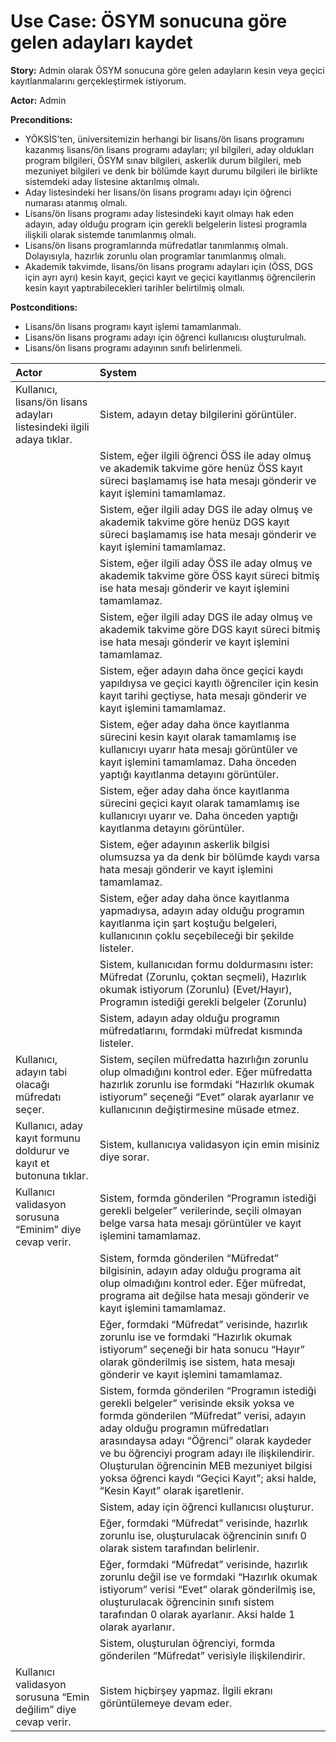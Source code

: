 Use Case: ÖSYM sonucuna göre gelen adayları kaydet
============

**Story:** Admin olarak ÖSYM sonucuna göre gelen adayların kesin veya
geçici kayıtlanmalarını gerçekleştirmek istiyorum.

**Actor:** Admin

**Preconditions:**

- YÖKSİS’ten, üniversitemizin herhangi bir lisans/ön lisans programını kazanmış
  lisans/ön lisans programı adayları; yıl bilgileri, aday oldukları program
  bilgileri, ÖSYM sınav bilgileri, askerlik durum bilgileri, meb mezuniyet
  bilgileri ve denk bir bölümde kayıt durumu bilgileri ile birlikte sistemdeki
  aday listesine aktarılmış olmalı.
- Aday listesindeki her lisans/ön lisans programı adayı için öğrenci numarası
  atanmış olmalı.
- Lisans/ön lisans programı aday listesindeki kayıt olmayı hak eden adayın, aday
  olduğu program için gerekli belgelerin listesi programla ilişkili olarak
  sistemde tanımlanmış olmalı.
- Lisans/ön lisans programlarında müfredatlar tanımlanmış olmalı. Dolayısıyla,
  hazırlık zorunlu olan programlar tanımlanmış olmalı.
- Akademik takvimde, lisans/ön lisans programı adayları için (ÖSS, DGS için ayrı
  ayrı) kesin kayıt, geçici kayıt ve geçici kayıtlanmış öğrencilerin kesin kayıt
  yaptırabilecekleri tarihler belirtilmiş olmalı.

**Postconditions:**

- Lisans/ön lisans programı kayıt işlemi tamamlanmalı.
- Lisans/ön lisans programı adayı için öğrenci kullanıcısı oluşturulmalı.
- Lisans/ön lisans programı adayının sınıfı belirlenmeli.

| Actor        | System       |
| :----------- |:-------------|
| Kullanıcı, lisans/ön lisans adayları listesindeki ilgili adaya tıklar.| Sistem, adayın detay bilgilerini görüntüler.|
|| Sistem, eğer ilgili öğrenci ÖSS ile aday olmuş ve akademik takvime göre henüz ÖSS kayıt süreci başlamamış ise hata mesajı gönderir ve kayıt işlemini tamamlamaz.|
|| Sistem, eğer ilgili aday DGS ile aday olmuş ve akademik takvime göre henüz DGS kayıt süreci başlamamış ise hata mesajı gönderir ve kayıt işlemini tamamlamaz.|
|| Sistem, eğer ilgili aday  ÖSS ile aday olmuş ve akademik takvime göre ÖSS kayıt süreci bitmiş ise hata mesajı gönderir ve kayıt işlemini tamamlamaz.|
|| Sistem, eğer ilgili aday DGS ile aday olmuş ve akademik takvime göre DGS kayıt süreci bitmiş ise hata mesajı gönderir ve kayıt işlemini tamamlamaz.|
|| Sistem, eğer adayın daha önce geçici kaydı yapıldıysa ve geçici kayıtlı öğrenciler için kesin kayıt tarihi geçtiyse, hata mesajı gönderir ve kayıt işlemini tamamlamaz.|
|| Sistem, eğer aday daha önce kayıtlanma sürecini kesin kayıt olarak tamamlamış ise kullanıcıyı uyarır hata mesajı görüntüler ve kayıt işlemini tamamlamaz. Daha önceden yaptığı kayıtlanma detayını görüntüler.|
|| Sistem, eğer aday daha önce kayıtlanma sürecini geçici kayıt olarak tamamlamış ise kullanıcıyı uyarır ve. Daha önceden yaptığı kayıtlanma detayını görüntüler.|
|| Sistem, eğer adayının askerlik bilgisi olumsuzsa ya da denk bir bölümde kaydı varsa hata mesajı gönderir ve kayıt işlemini tamamlamaz.|
|| Sistem, eğer aday daha önce kayıtlanma yapmadıysa, adayın aday olduğu programın kayıtlanma için şart koştuğu belgeleri, kullanıcının çoklu seçebileceği bir şekilde listeler.|
|| Sistem, kullanıcıdan formu doldurmasını ister: Müfredat (Zorunlu, çoktan seçmeli), Hazırlık okumak istiyorum (Zorunlu) (Evet/Hayır), Programın istediği gerekli belgeler (Zorunlu)|
|| Sistem, adayın aday olduğu programın müfredatlarını, formdaki müfredat kısmında listeler.|
| Kullanıcı, adayın tabi olacağı müfredatı seçer.|Sistem, seçilen müfredatta hazırlığın zorunlu olup olmadığını kontrol eder. Eğer müfredatta hazırlık zorunlu ise formdaki “Hazırlık okumak istiyorum” seçeneği “Evet” olarak ayarlanır ve kullanıcının değiştirmesine müsade etmez.|
| Kullanıcı, aday kayıt formunu doldurur ve kayıt et butonuna tıklar.|Sistem, kullanıcıya validasyon için emin misiniz diye sorar.|
| Kullanıcı validasyon sorusuna “Eminim” diye cevap verir.| Sistem, formda gönderilen “Programın istediği gerekli belgeler” verilerinde, seçili olmayan belge varsa hata mesajı görüntüler ve kayıt işlemini tamamlamaz. |
|| Sistem, formda gönderilen “Müfredat” bilgisinin, adayın aday olduğu programa ait olup olmadığını kontrol eder. Eğer müfredat, programa ait değilse hata mesajı gönderir ve kayıt işlemini tamamlamaz. |
|| Eğer, formdaki “Müfredat” verisinde, hazırlık zorunlu ise ve formdaki “Hazırlık okumak istiyorum” seçeneği bir hata sonucu “Hayır” olarak gönderilmiş ise sistem, hata mesajı gönderir ve kayıt işlemini tamamlamaz.|
|| Sistem, formda gönderilen “Programın istediği gerekli belgeler” verisinde eksik yoksa ve formda gönderilen “Müfredat” verisi, adayın aday olduğu programın müfredatları arasındaysa adayı “Öğrenci” olarak kaydeder ve bu öğrenciyi program adayı ile ilişkilendirir. Oluşturulan öğrencinin MEB mezuniyet bilgisi yoksa öğrenci kaydı “Geçici Kayıt”; aksi halde, “Kesin Kayıt” olarak işaretlenir. |
|| Sistem, aday için öğrenci kullanıcısı oluşturur.|
|| Eğer, formdaki “Müfredat” verisinde, hazırlık zorunlu ise, oluşturulacak öğrencinin sınıfı 0 olarak sistem tarafından belirlenir.|
|| Eğer, formdaki “Müfredat” verisinde, hazırlık zorunlu değil ise ve formdaki “Hazırlık okumak istiyorum” verisi “Evet” olarak gönderilmiş ise, oluşturulacak öğrencinin sınıfı sistem tarafından 0 olarak ayarlanır. Aksi halde 1 olarak ayarlanır.|
|| Sistem, oluşturulan öğrenciyi, formda gönderilen “Müfredat” verisiyle ilişkilendirir.|
| Kullanıcı validasyon sorusuna “Emin değilim” diye cevap verir. | Sistem hiçbirşey yapmaz. İlgili ekranı görüntülemeye devam eder.|